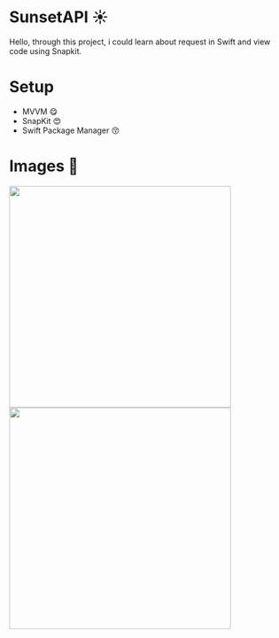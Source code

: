 # SunsetAPI ☀️

Hello, through this project, i could learn about request in Swift and view code using Snapkit.

# Setup
* MVVM 😋
* SnapKit 😍
* Swift Package Manager 😚

# Images 💖
<p float="left">
<img src="https://user-images.githubusercontent.com/43152275/131234569-fece5715-53d4-4cb7-bf90-e4b02f5e0967.png" height="400">
<img src="https://user-images.githubusercontent.com/43152275/131234571-399dfcab-779e-4cca-80ef-af116968799b.png" height="400">
</p>
